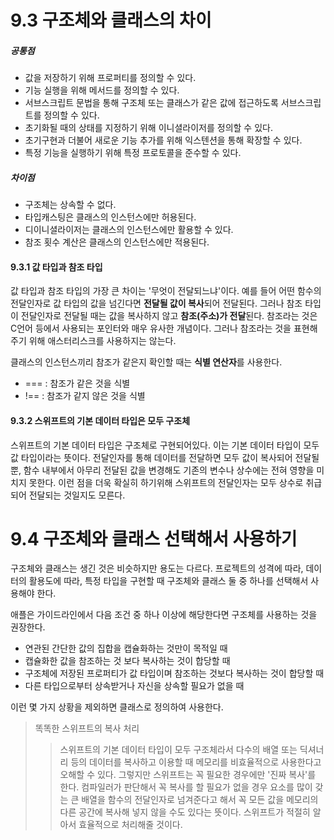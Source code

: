 # 9.3 구조체와 클래스의 차이

##### 공통점

- 값을 저장하기 위해 프로퍼티를 정의할 수 있다.
- 기능 실행을 위해 메서드를 정의할 수 있다.
- 서브스크립트 문법을 통해 구조체 또는 클래스가 같은 값에 접근하도록 서브스크립트를 정의할 수 있다. 
- 초기화될 때의 상태를 지정하기 위해 이니셜라이저를 정의할 수 있다.
- 초기구현과 더불어 새로운 기능 추가를 위해 익스텐션을 통해 확장할 수 있다.
- 특정 기능을 실행하기 위해 특정 프로토콜을 준수할 수 있다.

##### 차이점

- 구조체는 상속할 수 없다.
- 타입캐스팅은 클래스의 인스턴스에만 허용된다.
- 디이니셜라이저는 클래스의 인스턴스에만 활용할 수 있다.
- 참조 횟수 계산은 클래스의 인스턴스에만 적용된다.

#### 9.3.1 값 타입과 참조 타입

값 타입과 참조 타입의 가장 큰 차이는 '무엇이 전달되느냐'이다. 예를 들어 어떤 함수의 전달인자로 값 타입의 값을 넘긴다면 **전달될 값이 복사**되어 전달된다. 그러나 참조 타입이 전달인자로 전달될 때는 값을 복사하지 않고 **참조(주소)가 전달**된다. 참조라는 것은 C언어 등에서 사용되는 포인터와 매우 유사한 개념이다. 그러나 참조라는 것을 표현해주기 위해 애스터리스크를 사용하지는 않는다. 

클래스의 인스턴스끼리 참조가 같은지 확인할 때는 **식별 연산자**를 사용한다.

-  === : 참조가 같은 것을 식별
- !== : 참조가 같지 않은 것을 식별

#### 9.3.2 스위프트의 기본 데이터 타입은 모두 구조체

스위프트의 기본 데이터 타입은 구조체로 구현되어있다. 이는 기본 데이터 타입이 모두 값 타입이라는 뜻이다. 전달인자를 통해 데이터를 전달하면 모두 값이 복사되어 전달될 뿐, 함수 내부에서 아무리 전달된 값을 변경해도 기존의 변수나 상수에는 전혀 영향을 미치지 못한다. 이런 점을 더욱 확실히 하기위해 스위프트의 전달인자는 모두 상수로 취급되어 전달되는 것일지도 모른다. 

# 9.4 구조체와 클래스 선택해서 사용하기

구조체와 클래스는 생긴 것은 비슷하지만 용도는 다르다. 프로젝트의 성격에 따라, 데이터의 활용도에 따라, 특정 타입을 구현할 때 구조체와 클래스 둘 중 하나를 선택해서 사용해야 한다. 

애플은 가이드라인에서 다음 조건 중 하나 이상에 해당한다면 구조체를 사용하는 것을 권장한다.

- 연관된 간단한 값의 집합을 캡슐화하는 것만이 목적일 때
- 캡슐화한 값을 참조하는 것 보다 복사하는 것이 합당할 때
- 구조체에 저장된 프로퍼티가 값 타입이며 참조하는 것보다 복사하는 것이 합당할 때
- 다른 타입으로부터 상속받거나 자신을 상속할 필요가 없을 때

이런 몇 가지 상황을 제외하면 클래스로 정의하여 사용한다. 

> 똑똑한 스위프트의 복사 처리
>
> > 스위프트의 기본 데이터 타입이 모두 구조체라서 다수의 배열 또는 딕셔너리 등의 데이터를 복사하고 이용할 때 메모리를 비효율적으로 사용한다고 오해할 수 있다. 그렇지만 스위프트는 꼭 필요한 경우에만 '진짜 복사'를 한다. 컴파일러가 판단해서 꼭 복사를 할 필요가 없을 경우 요소를 많이 갖는 큰 배열을 함수의 전달인자로 넘겨준다고 해서 꼭 모든 값을 메모리의 다른 공간에 복사해 넣지 않을 수도 있다는 뜻이다. 스위프트가 적절히 알아서 효율적으로 처리해줄 것이다.